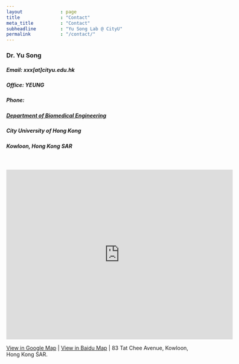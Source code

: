 ```yaml
---
layout              : page
title               : "Contact"
meta_title          : "Contact"
subheadline         : "Yu Song Lab @ CityU"
permalink           : "/contact/"
---
```

### Dr. Yu Song

##### Email: xxx[at]cityu.edu.hk

##### **Office: YEUNG**

##### **Phone:**

##### [Department of Biomedical Engineering](https://www.cityu.edu.hk/bme/)

##### City University of Hong Kong

##### Kowloon, Hong Kong SAR

<br>

<p><iframe id="map-canvas" class="map_part" width="600"  height="450"  frameborder="0" scrolling="no" marginheight="0" marginwidth="0" src="https://maps.google.com/maps?width=100%&amp;height=100%&amp;hl=en&amp;q=city university of hong kong&amp;t=&amp;z=14&amp;ie=UTF8&amp;iwloc=B&amp;output=embed">Powered by <a href="https://www.googlemapsgenerator.com">google maps embed</a> and <a href="https://utaninkomst.se/">sms lån utan inkomst</a></iframe></p>

[View in Google Map](https://www.google.com/maps/place/City+University+of+Hong+Kong+(CityU)/@22.3356804,114.1718721,16.3z/data=!4m6!3m5!1s0x3404073400f3ef35:0xeb61704ffb0ba959!8m2!3d22.3370342!4d114.17272!16zL20vMDI0azFs?authuser=0&entry=ttu) \| [View in Baidu Map](https://map.baidu.com/poi/%E9%A6%99%E6%B8%AF%E5%9F%8E%E5%B8%82%E5%A4%A7%E5%AD%A6/@12711028.634999994,2535952.960000008,19z?uid=c41bc6f9aab2fb7f4102457f&ugc_type=3&ugc_ver=1&device_ratio=1&compat=1&pcevaname=pc4.1&querytype=detailConInfo&da_src=shareurl) \| 83 Tat Chee Avenue, Kowloon, Hong Kong SAR.